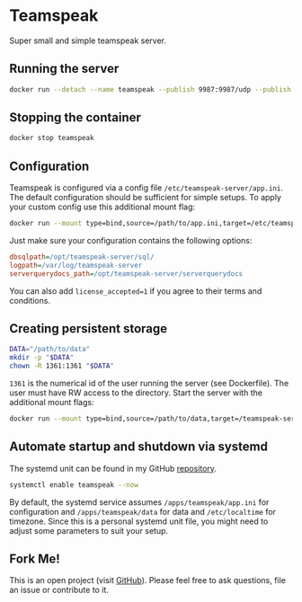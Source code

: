 # Teamspeak
Super small and simple teamspeak server.

## Running the server
```bash
docker run --detach --name teamspeak --publish 9987:9987/udp --publish 10011:10011/tcp --publish 30033:30033/tcp hetsh/teamspeak
```

## Stopping the container
```bash
docker stop teamspeak
```

## Configuration
Teamspeak is configured via a config file `/etc/teamspeak-server/app.ini`.
The default configuration should be sufficient for simple setups.
To apply your custom config use this additional mount flag:
```bash
docker run --mount type=bind,source=/path/to/app.ini,target=/etc/teamspeak-server/app.ini ...
```
Just make sure your configuration contains the following options:
```ini
dbsqlpath=/opt/teamspeak-server/sql/
logpath=/var/log/teamspeak-server
serverquerydocs_path=/opt/teamspeak-server/serverquerydocs
```
You can also add `license_accepted=1` if you agree to their terms and conditions.

## Creating persistent storage
```bash
DATA="/path/to/data"
mkdir -p "$DATA"
chown -R 1361:1361 "$DATA"
```
`1361` is the numerical id of the user running the server (see Dockerfile).
The user must have RW access to the directory.
Start the server with the additional mount flags:
```bash
docker run --mount type=bind,source=/path/to/data,target=/teamspeak-server-data ...
```

## Automate startup and shutdown via systemd
The systemd unit can be found in my GitHub [repository](https://github.com/Hetsh/docker-teamspeak).
```bash
systemctl enable teamspeak --now
```
By default, the systemd service assumes `/apps/teamspeak/app.ini` for configuration and `/apps/teamspeak/data` for data and `/etc/localtime` for timezone.
Since this is a personal systemd unit file, you might need to adjust some parameters to suit your setup.

## Fork Me!
This is an open project (visit [GitHub](https://github.com/Hetsh/docker-teamspeak)). Please feel free to ask questions, file an issue or contribute to it.
